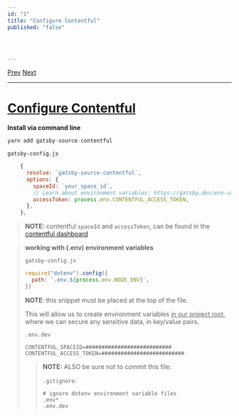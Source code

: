 ```yaml
---
id: "1"
title: "Configure Contentful"
published: "false"




---
```


[Prev]()	[Next](2..md)

---

# [Configure Contentful](https://www.gatsbyjs.org/packages/gatsby-source-contentful/?=content)

**Install via command line**

```js
yarn add gatsby-source-contentful
```

`gatsby-config.js`

```js
	{
      resolve: `gatsby-source-contentful`,
      options: {
        spaceId: `your_space_id`,
        // Learn about environment variables: https://gatsby.dev/env-vars
        accessToken: process.env.CONTENTFUL_ACCESS_TOKEN,
      },
    },
```

> **NOTE:** contentful `spaceId` and `accessToken`, can be found in the [contentful dashboard](https://app.contentful.com/spaces/tuea0x20f4va/api/keys/01caYTueyN4zfBXUpfp0Wk)



> **working with (.env) environment variables**
>
> `gatsby-config.js`
>
> ```js
> require("dotenv").config({
>   path: `.env.${process.env.NODE_ENV}`,
> })
> ```
>
> **NOTE**:  this snippet must be placed at the top of the file.
>
> This will allow us to create environment variables <u>in our project root</u>, where we can secure any sensitive data, in key/value pairs.
>
> `.env.dev`
>
> ```shell
> CONTENTFUL_SPACEID=###########################
> CONTENTFUL_ACCESS_TOKEN=##########################
> 
> ```
>
> > **NOTE:** ALSO be sure not to commit this file:
> >
> > `.gitignore`:
> >
> > ```shell
> > # ignore dotenv environment variable files
> > .env*
> > .env.dev
> > ```
>
> 

